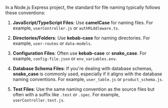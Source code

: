 In a Node.js Express project, the standard for file naming typically follows these conventions:

1. **JavaScript/TypeScript Files**: Use **camelCase** for naming files. For example, `userController.js` or `authMiddleware.ts`.

2. **Directories/Folders**: Use **kebab-case** for naming directories. For example, `user-routes` or `data-models`.

3. **Configuration Files**: Often use **kebab-case** or **snake_case**. For example, `config-file.json` or `env_variables.env`.

4. **Database Schema Files**: If you're dealing with database schemas, **snake_case** is commonly used, especially if it aligns with the database naming conventions. For example, `user_table.js` or `product_schema.js`.

5. **Test Files**: Use the same naming convention as the source files but often with a suffix like `.test` or `.spec`. For example, `userController.test.js`.
